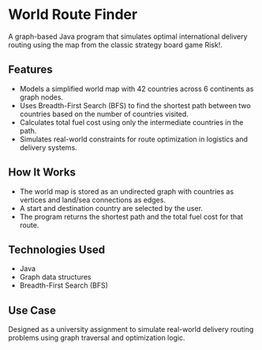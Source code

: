 # World Route Finder

A graph-based Java program that simulates optimal international delivery routing using the map from the classic strategy board game Risk!.

## Features
- Models a simplified world map with 42 countries across 6 continents as graph nodes.
- Uses Breadth-First Search (BFS) to find the shortest path between two countries based on the number of countries visited.
- Calculates total fuel cost using only the intermediate countries in the path.
- Simulates real-world constraints for route optimization in logistics and delivery systems.

## How It Works
- The world map is stored as an undirected graph with countries as vertices and land/sea connections as edges.
- A start and destination country are selected by the user.
- The program returns the shortest path and the total fuel cost for that route.

## Technologies Used
- Java
- Graph data structures
- Breadth-First Search (BFS)

## Use Case
Designed as a university assignment to simulate real-world delivery routing problems using graph traversal and optimization logic.
